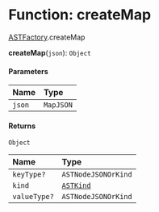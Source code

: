 # Function: createMap

[ASTFactory](/auto-docs/variable-core/modules/ASTFactory.md).createMap

**createMap**(`json`): `Object`

#### Parameters

| Name | Type |
| :------ | :------ |
| `json` | `MapJSON` |

#### Returns

`Object`

| Name | Type |
| :------ | :------ |
| `keyType?` | `ASTNodeJSONOrKind` |
| `kind` | [`ASTKind`](/auto-docs/variable-core/enums/ASTKind.md) |
| `valueType?` | `ASTNodeJSONOrKind` |
